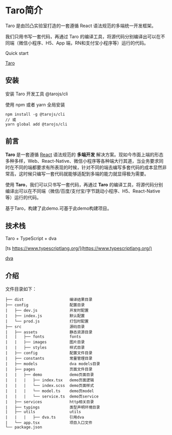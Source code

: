 # Taro简介
Taro 是由凹凸实验室打造的一套遵循 React 语法规范的多端统一开发框架。

我们只用书写一套代码，再通过 Taro 的编译工具，将源代码分别编译出可以在不同端（微信小程序、H5、App 端，RN和支付宝小程序等）运行的代码。

Quick start

[Taro](https://taro-docs.jd.com/taro/docs/GETTING-STARTED.html)

## 安装

安装 Taro 开发工具 @tarojs/cli

使用 npm 或者 yarn 全局安装

```
npm install -g @tarojs/cli
// 或
yarn global add @tarojs/cli
```

## 前言

**Taro** 是一套遵循 [React](https://reactjs.org/) 语法规范的 **多端开发** 解决方案。现如今市面上端的形态多种多样，Web、React-Native、微信小程序等各种端大行其道，当业务要求同时在不同的端都要求有所表现的时候，针对不同的端去编写多套代码的成本显然非常高，这时候只编写一套代码就能够适配到多端的能力就显得极为需要。

使用 **Taro**，我们可以只书写一套代码，再通过 **Taro** 的编译工具，将源代码分别编译出可以在不同端（微信/百度/支付宝/字节跳动小程序、H5、React-Native 等）运行的代码。

基于Taro，构建了此demo.可基于此demo构建项目。

## 技术栈

Taro + TypeScript + dva

[ts https://www.typescriptlang.org/](https://www.typescriptlang.org/)

[dva](https://github.com/dvajs/dva)

## 介绍

文件目录如下：

```
├── dist                    编译结果目录
├── config                  配置目录
|   ├── dev.js              开发时配置
|   ├── index.js            默认配置
|   └── prod.js             打包时配置
├── src                     源码目录
|   ├── assets              静态资源目录
|   |   ├── fonts           fonts
|   |   ├── images          图片目录
|   |   ├── styles          样式目录
|   ├── config              配置文件目录
|   ├── constants           常量管理目录
|   ├── models              dva models目录
|   ├── pages               页面文件目录
|   |   ├── demo            demo页面目录
|   |   |   ├── index.tsx   demo页面逻辑
|   |   |   └── index.scss  demo页面样式
|   |   |   └── model.ts    demo页model
|   |   |   └── service.ts  demo页service
|   ├── services            http相关目录
|   ├── typings             类型声明环境目录
|   ├── utils               utils
|   |   |   ├── dva.ts      引用dva
|   └── app.tsx             项目入口文件
└── package.json
```
